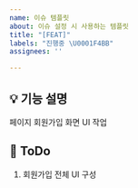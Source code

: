 ```yaml
---
name: 이슈 템플릿
about: 이슈 설정 시 사용하는 템플릿
title: "[FEAT]"
labels: "진행중 \U0001F4BB"
assignees: ''

---
```


## 💡 기능 설명
페이지 회원가입 화면 UI 작업

## 📝 ToDo
1. 회원가입 전체 UI 구성
